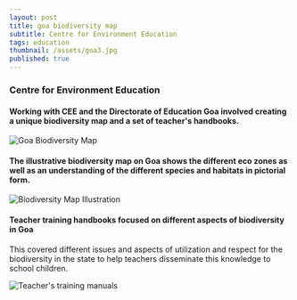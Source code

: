 ```yaml
---
layout: post
title: goa biodiversity map
subtitle: Centre for Environment Education
tags: education
thumbnail: /assets/goa3.jpg
published: true
---
```


### Centre for Environment Education

#### Working with CEE and the Directorate of Education Goa involved creating a unique biodiversity map and a set of teacher's handbooks.

![Goa Biodiversity Map]({{site.baseurl}}/assets/goa3.jpg)


#### The illustrative biodiversity map on Goa shows the different eco zones as well as an understanding of the different species and habitats in pictorial form.

![Biodiversity Map Illustration]({{site.baseurl}}/assets/goa4.jpg)

#### Teacher training handbooks focused on different aspects of biodiversity in Goa

This covered different issues and aspects of utilization and respect for the biodiversity in the state to help teachers disseminate this knowledge to school children.


![Teacher's training manuals]({{site.baseurl}}/assets/goa.jpg)
